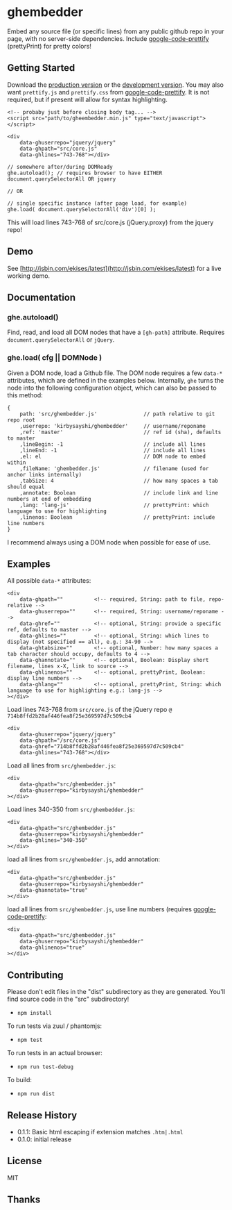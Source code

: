# ghembedder

Embed any source file (or specific lines) from any public github repo in your page, with no server-side dependencies. Include [google-code-prettify][] (prettyPrint) for pretty colors!


## Getting Started

Download the [production version][min] or the [development version][max]. You may also want `prettify.js` and `prettify.css` from [google-code-prettify][]. It is not required, but if present will allow for syntax highlighting. 

	<!-- probaby just before closing body tag... -->
	<script src="path/to/gheembedder.min.js" type="text/javascript"></script>

	<div 
		data-ghuserrepo="jquery/jquery"
		data-ghpath="src/core.js"
		data-ghlines="743-768"></div>

	// somewhere after/during DOMReady
	ghe.autoload(); // requires browser to have EITHER document.querySelectorAll OR jquery 

	// OR

	// single specific instance (after page load, for example)
	ghe.load( document.querySelectorAll('div')[0] ); 

This will load lines 743-768 of src/core.js (jQuery.proxy) from the jquery repo!

## Demo

See [http://jsbin.com/ekises/latest](http://jsbin.com/ekises/latest) for a live working demo.

## Documentation

### ghe.autoload()
Find, read, and load all DOM nodes that have a `[gh-path]` attribute. Requires `document.querySelectorAll` or `jQuery`.
 
### ghe.load( cfg || DOMNode )
Given a DOM node, load a Github file. The DOM node requires a few `data-*` attributes, which are defined in the examples below. Internally, `ghe` turns the node into the following configuration object, which can also be passed to this method:

	{
		path: 'src/ghembedder.js'				// path relative to git repo root
		,userrepo: 'kirbysayshi/ghembedder'		// username/reponame
		,ref: 'master'							// ref id (sha), defaults to master
		,lineBegin: -1							// include all lines
		,lineEnd: -1							// include all lines 
		,el: el									// DOM node to embed within 
		,fileName: 'ghembedder.js'				// filename (used for anchor links internally)
		,tabSize: 4								// how many spaces a tab should equal
		,annotate: Boolean						// include link and line numbers at end of embedding
		,lang: 'lang-js'						// prettyPrint: which language to use for highlighting
		,linenos: Boolean						// prettyPrint: include line numbers
	}
   
I recommend always using a DOM node when possible for ease of use.

## Examples

All possible `data-*` attributes: 

	<div 
		data-ghpath=""			<!-- required, String: path to file, repo-relative -->
		data-ghuserrepo=""		<!-- required, String: username/reponame -->
		data-ghref=""			<!-- optional, String: provide a specific ref, defaults to master -->
		data-ghlines=""			<!-- optional, String: which lines to display (not specified == all), e.g.: 34-90 -->
		data-ghtabsize=""		<!-- optional, Number: how many spaces a tab character should occupy, defaults to 4 -->
		data-ghannotate=""		<!-- optional, Boolean: Display short filename, lines x-X, link to source -->
		data-ghlinenos=""		<!-- optional, prettyPrint, Boolean: display line numbers -->
		data-ghlang=""			<!-- optional, prettyPrint, String: which language to use for highlighting e.g.: lang-js -->
	></div>

Load lines 743-768 from `src/core.js` of the jQuery repo `@ 714b8ffd2b28af446fea8f25e369597d7c509cb4`

	<div 
		data-ghuserrepo="jquery/jquery"
		data-ghpath="/src/core.js"
		data-ghref="714b8ffd2b28af446fea8f25e369597d7c509cb4"
		data-ghlines="743-768"></div>

Load all lines from `src/ghembedder.js`:

	<div 
		data-ghpath="src/ghembedder.js"
		data-ghuserrepo="kirbysayshi/ghembedder"
	></div>

Load lines 340-350 from `src/ghembedder.js`:

	<div 
		data-ghpath="src/ghembedder.js"
		data-ghuserrepo="kirbysayshi/ghembedder"
		data-ghlines="340-350"
	></div>

load all lines from `src/ghembedder.js`, add annotation:

	<div 
		data-ghpath="src/ghembedder.js"
		data-ghuserrepo="kirbysayshi/ghembedder"
		data-ghannotate="true"
	></div>

load all lines from `src/ghembedder.js`, use line numbers (requires [google-code-prettify][]:

	<div 
		data-ghpath="src/ghembedder.js"
		data-ghuserrepo="kirbysayshi/ghembedder"
		data-ghlinenos="true"
	></div>

## Contributing
Please don't edit files in the "dist" subdirectory as they are generated. You'll find source code in the "src" subdirectory! 

- `npm install`

To run tests via zuul / phantomjs:

- `npm test`

To run tests in an actual browser:

- `npm run test-debug`

To build:

- `npm run dist`

## Release History

- 0.1.1: Basic html escaping if extension matches `.htm|.html`
- 0.1.0: initial release

## License

MIT

## Thanks

[google-code-prettify]: https://code.google.com/p/google-code-prettify/
[min]: https://raw.github.com/kirbysayshi/ghembedder/master/dist/ghembedder.min.js
[max]: https://raw.github.com/kirbysayshi/ghembedder/master/dist/ghembedder.js
[base64]: http://code.google.com/p/stringencoders/source/browse/trunk/javascript/base64.js?r=230
